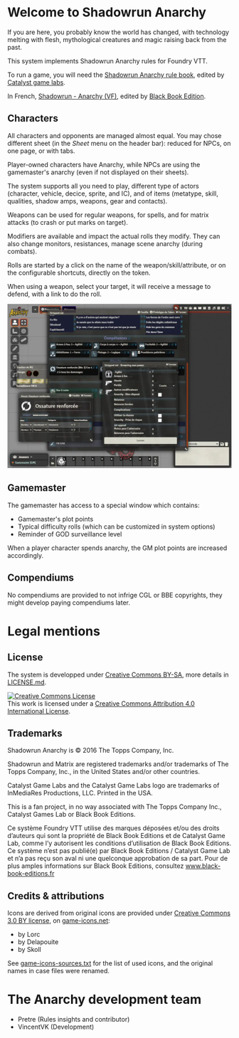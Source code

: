 # Welcome to Shadowrun Anarchy

If you are here, you probably know the world has changed, with technology melting with flesh, mythological creatures and magic raising back from the past.

This system implements Shadowrun Anarchy rules for Foundry VTT.

To run a game, you will need the [Shadowrun Anarchy rule book](https://store.catalystgamelabs.com/products/shadowrun-anarchy-pdf), edited by [Catalyst game labs](https://www.catalystgamelabs.com/).

In French, [Shadowrun - Anarchy (VF)](https://www.black-book-editions.fr/produit.php?id=6543), edited by  [Black Book Edition](https://www.black-book-editions.fr/).

## Characters

All characters and opponents are managed almost equal. You may chose different sheet (in the _Sheet_ menu on the header bar): reduced for NPCs, on one page, or with tabs.

Player-owned characters have Anarchy, while NPCs are using the gamemaster's anarchy (even if not displayed on their sheets).

The system supports all you need to play, different type of actors (character, vehicle, decice, sprite, and IC), and of items (metatype, skill, qualities, shadow amps, weapons, gear and contacts).

Weapons can be used for regular weapons, for spells, and for matrix attacks (to crash or put marks on target).

Modifiers are available and impact the actual rolls they modify. They can also change monitors, resistances, manage scene anarchy (during combats).

Rolls are started by a click on the name of the weapon/skill/attribute, or on the configurable shortcuts, directly on the token.

When using a weapon, select your target, it will receive a message to defend, with a link to do the roll.

![Sample of a character ](./img/sample-character.webp)

## Gamemaster

The gamemaster has access to a special window which contains:

- Gamemaster's plot points
- Typical difficulty rolls (which can be customized in system options)
- Reminder of GOD surveillance level

When a player character spends anarchy, the GM plot points are increased accordingly.


## Compendiums
No compendiums are provided to not infrige CGL or BBE copyrights, they might develop paying compendiums later.

# Legal mentions

## License

The system is developped under [Creative Commons BY-SA]("http://creativecommons.org/licenses/by/4.0/), more details in [LICENSE.md](LICENSE.md).

<a rel="license" href="http://creativecommons.org/licenses/by/4.0/"><img alt="Creative Commons License" style="border-width:0" src="https://i.creativecommons.org/l/by/4.0/88x31.png" /></a><br />This work is licensed under a <a rel="license" href="http://creativecommons.org/licenses/by/4.0/">Creative Commons Attribution 4.0 International License</a>.

## Trademarks

Shadowrun Anarchy is © 2016 The Topps Company, Inc.

Shadowrun and Matrix are registered trademarks and/or trademarks of The Topps Company, Inc., in the United States and/or other countries.

Catalyst Game Labs and the Catalyst Game Labs logo are trademarks of InMediaRes Productions, LLC. Printed in the USA.

This is a fan project, in no way associated with The Topps Company Inc., Catalyst Games Lab or Black Book Editions.

Ce système Foundry VTT utilise des marques déposées et/ou des droits d’auteurs qui sont la propriété de Black Book Editions et de Catalyst Game Lab, comme l’y autorisent les conditions d’utilisation de Black Book Editions. Ce système n’est pas publié(e) par Black Book Editions / Catalyst Game Lab et n’a pas reçu son aval ni une quelconque approbation de sa part. Pour de plus amples informations sur Black Book Editions, consultez
www.black-book-editions.fr

## Credits & attributions

Icons are derived from original icons are provided under [Creative Commons 3.0 BY license](http://creativecommons.org/licenses/by/3.0/), on [game-icons.net](game-icons.net):
- by Lorc
- by Delapouite
- by Skoll

See [game-icons-sources.txt](./game-icons-sources.txt) for the list of used icons, and the original names in case files were renamed.

# The Anarchy development team

- Pretre (Rules insights and contributor)
- VincentVK (Development)
